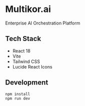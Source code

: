 # Multikor.ai

Enterprise AI Orchestration Platform

## Tech Stack

- React 18
- Vite
- Tailwind CSS
- Lucide React Icons

## Development
```bash
npm install
npm run dev